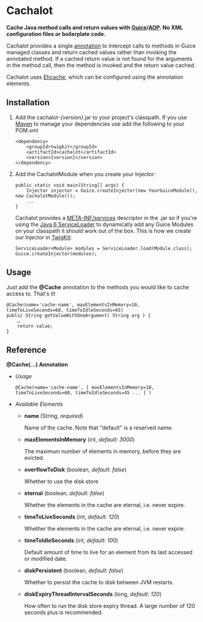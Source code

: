 Cachalot
========

**Cache Java method calls and return values with [Guice][Guice]/[AOP][AOP]. No XML configuration files or boilerplate code.**

Cachalot provides a single [annotation][Annotations] to intercept calls to methods in Guice managed classes and return cached values rather than invoking the annotated method. If a cached return value is not found for the arguments in the method call, then the method is invoked and the return value cached. 

Cachalot uses [Ehcache][Ehcache], which can be configured using the annotation elements. 


Installation
------------

1.	Add the cachalot-*{version}*.jar to your project's classpath. If you use [Maven][Maven] to manage your dependencies use add the following to your POM.xml

		<dependency>
			<groupId>twigkit</groupId>
			<artifactId>cachalot</artifactId>
			<version>{version}</version>
		</dependency>


2.	Add the CachalotModule when you create your Injector:
	
		public static void main(String[] args) {
			Injector injector = Guice.createInjector(new YourGuiceModule(), new CachalotModule());
			...
		}

	Cachalot provides a [META-INF/services][MetaInfServices] descriptor in the .jar so if you're using the [Java 6 ServiceLoader][ServiceLoader] to dynamically add any Guice Modules on your classpath it should work out of the box. This is how we create our Injector in [TwigKit][TwigKit]:
	
		ServiceLoader<Module> modules = ServiceLoader.load(Module.class);
		Guice.createInjector(modules);


Usage
-----

Just add the **@Cache** annotation to the methods you would like to cache access to. That's it!

	@Cache(name='cache-name', maxElementsInMemory=10, timeToLiveSeconds=60, timeToIdleSeconds=45)
	public String getValueWithOneArgument( String arg ) {
		…
		return value;
	}


Reference
---------

**@Cache(...) Annotation**

*	*Usage*

		@Cache(name='cache-name', [ maxElementsInMemory=10, timeToLiveSeconds=60, timeToIdleSeconds=45 ... ] )
	
*	*Available Elements*
	
	*	**name** (String, *required*)
		
		Name of the cache. Note that "default" is a reserved name.

	*	**maxElementsInMemory** (int, *default: 3000*)
		
		The maximum number of elements in memory, before they are evicted.

	*	**overflowToDisk** (boolean, *default: false*)
		
		Whether to use the disk store

	*	**eternal** (boolean, *default: false*)
		
		Whether the elements in the cache are eternal, i.e. never expire.

	*	**timeToLiveSeconds** (int, *default: 120*)
		
		Whether the elements in the cache are eternal, i.e. never expire.
	
	*	**timeToIdleSeconds** (int, *default: 100*)
		
		Default amount of time to live for an element from its last accessed or modified date.
	
	*	**diskPersistent** (boolean, *default: false*)
	
		Whether to persist the cache to disk between JVM restarts.

	*	**diskExpiryThreadIntervalSeconds** (long, *default: 120*)
		
		How often to run the disk store expiry thread. A large number of 120 seconds plus is recommended.

[TwigKit]: http://www.twigkit.com/
[Guice]: http://code.google.com/p/google-guice/
[AOP]: http://code.google.com/p/google-guice/wiki/AOP
[Ehcache]: http://ehcache.org/
[Maven]: http://maven.apache.org/
[Annotations]: http://java.sun.com/j2se/1.5.0/docs/guide/language/annotations.html
[ServiceLoader]: http://java.sun.com/javase/6/docs/api/java/util/ServiceLoader.html
[MetaInfServices]: http://java.sun.com/j2se/1.3/docs/guide/jar/jar.html#The%20META-INF%20directory